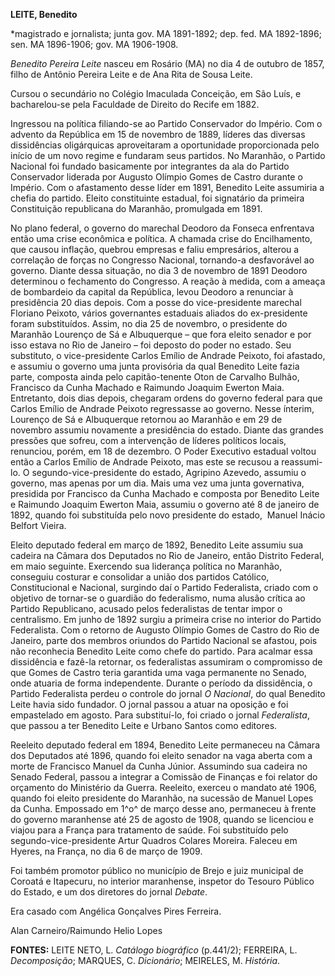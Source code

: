 **LEITE, Benedito**

\*magistrado e jornalista; junta gov. MA 1891-1892; dep. fed. MA
1892-1896; sen. MA 1896-1906; gov. MA 1906-1908.

*Benedito Pereira Leite* nasceu em Rosário (MA) no dia 4 de outubro de
1857, filho de Antônio Pereira Leite e de Ana Rita de Sousa Leite.

Cursou o secundário no Colégio Imaculada Conceição, em São Luís, e
bacharelou-se pela Faculdade de Direito do Recife em 1882.

Ingressou na política filiando-se ao Partido Conservador do Império. Com
o advento da República em 15 de novembro de 1889, líderes das diversas
dissidências oligárquicas aproveitaram a oportunidade proporcionada pelo
início de um novo regime e fundaram seus partidos. No Maranhão, o
Partido Nacional foi fundado basicamente por integrantes da ala do
Partido Conservador liderada por Augusto Olímpio Gomes de Castro durante
o Império. Com o afastamento desse líder em 1891, Benedito Leite
assumiria a chefia do partido. Eleito constituinte estadual, foi
signatário da primeira Constituição republicana do Maranhão, promulgada
em 1891.

No plano federal, o governo do marechal Deodoro da Fonseca enfrentava
então uma crise econômica e política. A chamada crise do Encilhamento,
que causou inflação, quebrou empresas e faliu empresários, alterou a
correlação de forças no Congresso Nacional, tornando-a desfavorável ao
governo. Diante dessa situação, no dia 3 de novembro de 1891 Deodoro
determinou o fechamento do Congresso. A reação à medida, com a ameaça de
bombardeio da capital da República, levou Deodoro a renunciar à
presidência 20 dias depois. Com a posse do vice-presidente marechal
Floriano Peixoto, vários governantes estaduais aliados do ex-presidente
foram substituídos. Assim, no dia 25 de novembro, o presidente do
Maranhão Lourenço de Sá e Albuquerque – que fora eleito senador e por
isso estava no Rio de Janeiro – foi deposto do poder no estado. Seu
substituto, o vice-presidente Carlos Emílio de Andrade Peixoto, foi
afastado, e assumiu o governo uma junta provisória da qual Benedito
Leite fazia parte, composta ainda pelo capitão-tenente Oton de Carvalho
Bulhão, Francisco da Cunha Machado e Raimundo Joaquim Ewerton Maia.
Entretanto, dois dias depois, chegaram ordens do governo federal para
que Carlos Emílio de Andrade Peixoto regressasse ao governo. Nesse
ínterim, Lourenço de Sá e Albuquerque retornou ao Maranhão e em 29 de
novembro assumiu novamente a presidência do estado. Diante das grandes
pressões que sofreu, com a intervenção de líderes políticos locais,
renunciou, porém, em 18 de dezembro. O Poder Executivo estadual voltou
então a Carlos Emílio de Andrade Peixoto, mas este se recusou a
reassumi-lo. O segundo-vice-presidente do estado, Agripino Azevedo,
assumiu o governo, mas apenas por um dia. Mais uma vez uma junta
governativa, presidida por Francisco da Cunha Machado e composta por
Benedito Leite e Raimundo Joaquim Ewerton Maia, assumiu o governo até 8
de janeiro de 1892, quando foi substituída pelo novo presidente do
estado,  Manuel Inácio Belfort Vieira.

Eleito deputado federal em março de 1892, Benedito Leite assumiu sua
cadeira na Câmara dos Deputados no Rio de Janeiro, então Distrito
Federal, em maio seguinte. Exercendo sua liderança política no Maranhão,
conseguiu costurar e consolidar a união dos partidos Católico,
Constitucional e Nacional, surgindo daí o Partido Federalista, criado
com o objetivo de tornar-se o guardião do federalismo, numa alusão
crítica ao Partido Republicano, acusado pelos federalistas de tentar
impor o centralismo. Em junho de 1892 surgiu a primeira crise no
interior do Partido Federalista. Com o retorno de Augusto Olímpio Gomes
de Castro do Rio de Janeiro, parte dos membros oriundos do Partido
Nacional se afastou, pois não reconhecia Benedito Leite como chefe do
partido. Para acalmar essa dissidência e fazê-la retornar, os
federalistas assumiram o compromisso de que Gomes de Castro teria
garantida uma vaga permanente no Senado, onde atuaria de forma
independente. Durante o período da dissidência, o Partido Federalista
perdeu o controle do jornal *O Nacional*, do qual Benedito Leite havia
sido fundador. O jornal passou a atuar na oposição e foi empastelado em
agosto. Para substituí-lo, foi criado o jornal *Federalista*, que passou
a ter Benedito Leite e Urbano Santos como editores.

Reeleito deputado federal em 1894, Benedito Leite permaneceu na Câmara
dos Deputados até 1896, quando foi eleito senador na vaga aberta com a
morte de Francisco Manuel da Cunha Júnior. Assumindo sua cadeira no
Senado Federal, passou a integrar a Comissão de Finanças e foi relator
do orçamento do Ministério da Guerra. Reeleito, exerceu o mandato até
1906, quando foi eleito presidente do Maranhão, na sucessão de Manuel
Lopes da Cunha. Empossado em 1^o^ de março desse ano, permaneceu à
frente do governo maranhense até 25 de agosto de 1908, quando se
licenciou e viajou para a França para tratamento de saúde. Foi
substituído pelo segundo-vice-presidente Artur Quadros Colares Moreira.
Faleceu em Hyeres, na França, no dia 6 de março de 1909.

Foi também promotor público no município de Brejo e juiz municipal de
Coroatá e Itapecuru, no interior maranhense, inspetor do Tesouro Público
do Estado, e um dos diretores do jornal *Debate*.

Era casado com Angélica Gonçalves Pires Ferreira.

Alan Carneiro/Raimundo Helio Lopes

**FONTES:** LEITE NETO, L. *Catálogo biográfico* (p.441/2); FERREIRA, L.
*Decomposição*; MARQUES, C. *Dicionário*; MEIRELES, M. *História*.
